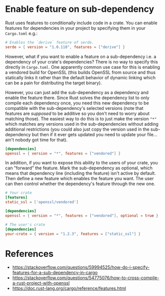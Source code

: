 # Enable feature on sub-dependency

Rust uses features to conditionally include code in a crate. You can enable features for dependencies in your project by specifying them in your `Cargo.toml` e.g.:

```toml
# Enables the `derive` feature of serde.
serde = { version = "1.0.118", features = ["derive"] }
```

However, what if you want to enable a feature on a sub-dependency i.e. a dependency of your crate's dependencies? There is no way to specify this directly in `Cargo.toml`. One apparently common use case for this is enabling a vendored build for OpenSSL (this builds OpenSSL from source and thus statically links it rather than the default behavior of dynamic linking which can be a pain for distributing the target binary).

However, you can just add the sub-dependency as a dependency and enable the feature there. Since Rust solves the dependency list to only compile each dependency once, you need this new dependency to be compatible with the sub-dependency's selected versions (note that features are *supposed* to be additive so you don't need to worry about matching those). The easiest way to do this is to just make the version `"*"` which matches any versions used in the sub-dependencies without adding additional restrictions (you could also just copy the version used in the sub-dependency but then if it ever gets updated you need to update your file... ain't nobody got time for that).

```toml
[dependencies]
openssl = { version = "*", features = ["vendored"] }
```

In addition, if you want to expose this ability to the users of your crate, you can "forward" the feature. Mark the sub-dependency as optional, which means that dependency line (including the feature) isn't active by default. Then define a new feature which enables the feature you want. The user can then control whether the dependency's feature through the new one.

```toml
# Your crate
[features]
static_ssl = ['openssl/vendored']

[dependencies]
openssl = { version = "*", features = ["vendored"], optional = true }
```

```toml
# The user's crate
[dependencies]
your-crate = { version = "1.2.3", features = ["static_ssl"] }
```

# References
- https://stackoverflow.com/questions/59994525/how-do-i-specify-features-for-a-sub-dependency-in-cargo
- https://stackoverflow.com/questions/54775076/how-to-cross-compile-a-rust-project-with-openssl
- https://doc.rust-lang.org/cargo/reference/features.html
